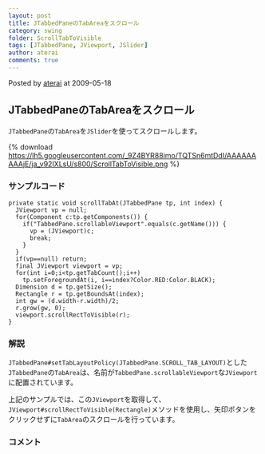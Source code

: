 ```yaml
---
layout: post
title: JTabbedPaneのTabAreaをスクロール
category: swing
folder: ScrollTabToVisible
tags: [JTabbedPane, JViewport, JSlider]
author: aterai
comments: true
---
```


Posted by [aterai](http://terai.xrea.jp/aterai.html) at 2009-05-18

## JTabbedPaneのTabAreaをスクロール
`JTabbedPane`の`TabArea`を`JSlider`を使ってスクロールします。

{% download https://lh5.googleusercontent.com/_9Z4BYR88imo/TQTSn6mtDdI/AAAAAAAAAjE/ja_v92IXLsU/s800/ScrollTabToVisible.png %}

### サンプルコード
<pre class="prettyprint"><code>private static void scrollTabAt(JTabbedPane tp, int index) {
  JViewport vp = null;
  for(Component c:tp.getComponents()) {
    if("TabbedPane.scrollableViewport".equals(c.getName())) {
      vp = (JViewport)c;
      break;
    }
  }
  if(vp==null) return;
  final JViewport viewport = vp;
  for(int i=0;i&lt;tp.getTabCount();i++)
    tp.setForegroundAt(i, i==index?Color.RED:Color.BLACK);
  Dimension d = tp.getSize();
  Rectangle r = tp.getBoundsAt(index);
  int gw = (d.width-r.width)/2;
  r.grow(gw, 0);
  viewport.scrollRectToVisible(r);
}
</code></pre>

### 解説
`JTabbedPane#setTabLayoutPolicy(JTabbedPane.SCROLL_TAB_LAYOUT)`とした`JTabbedPane`の`TabArea`は、名前が`TabbedPane.scrollableViewport`な`JViewport`に配置されています。

上記のサンプルでは、この`JViewport`を取得して、`JViewport#scrollRectToVisible(Rectangle)`メソッドを使用し、矢印ボタンをクリックせずに`TabArea`のスクロールを行っています。

### コメント
